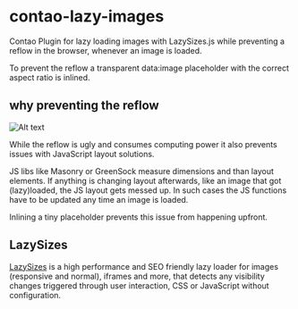 # contao-lazy-images
Contao Plugin for lazy loading images with LazySizes.js while preventing a reflow in the browser, whenever an image is loaded.

To prevent the reflow a transparent data:image placeholder with the correct aspect ratio is inlined.

## why preventing the reflow
![Alt text](../screenshots/image.jpg?raw=true)

While the reflow is ugly and consumes computing power it also prevents issues with JavaScript layout solutions.

JS libs like Masonry or GreenSock measure dimensions and than layout elements.
If anything is changing layout afterwards, like an image that got (lazy)loaded, the JS layout gets messed up.
In such cases the JS functions have to be updated any time an image is loaded.

Inlining a tiny placeholder prevents this issue from happening upfront.


## LazySizes
[LazySizes](https://github.com/aFarkas/lazysizes) is a high performance and SEO friendly lazy loader for images (responsive and normal), iframes and more, that detects any visibility changes triggered through user interaction, CSS or JavaScript without configuration.

